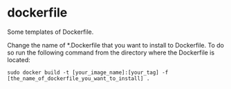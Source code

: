 # dockerfile
Some templates of Dockerfile.

Change the name of *.Dockerfile that you want to install to Dockerfile. To do so run the following command from the directory where the Dockerfile is located:
``` shell script
sudo docker build -t [your_image_name]:[your_tag] -f [the_name_of_dockerfile_you_want_to_install] .
```
